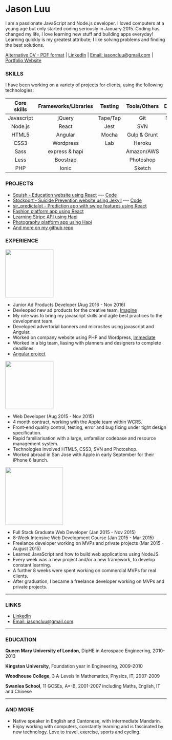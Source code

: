 # Jason Luu

I am a passionate JavaScript and Node.js developer. I loved computers at a young age but only started coding seriously in January 2015. Coding has changed my life, I love learning new stuff and building apps everyday! Learning quickly is my greatest attribute; I like solving problems and finding the best solutions.

[Alternative CV - PDF format](https://github.com/Jasonspd/CV-1/blob/master/jasoncluuCV.pdf) | [LinkedIn](https://uk.linkedin.com/in/jasoncluu) | [Email: jasoncluu@gmail.com](mailto:jasoncluu@gmail.com) | [Portfolio Website](http://jasonspd.github.io/)

### SKILLS

I have been working on a variety of projects for clients, using the following technologies:

| Core skills | Frameworks/Libraries | Testing   | Tools/Others | Databases |
|:-----------:|:--------------------:|:---------:|:------------:|:---------:|
| Javascript  | jQuery               | Tape/Tap  | Git          | MongoDB   |
| Node.js     | React                | Jest      | SVN          | MySQL     |
| HTML5       | Angular              | Mocha     | Gulp & Grunt |           |
| CSS3        | Wordpress            | Lab       | Heroku       |           |
| Sass        | express & hapi       |           | Amazon/AWS   |           |
| Less        | Boostrap             |           | Photoshop    |           |
| PHP         | Ionic                |           | Sketch       |           |

### PROJECTS

- [Squish - Education website using React](http://pajoa.herokuapp.com/) --- [Code](https://github.com/pajoa/pajoa-the-chimp)
- [Stockport - Suicide Prevention website using Jekyll](http://www.stockportsuicideprevention.org.uk/) --- [Code ](https://github.com/stockport/stockport.github.io)
- [sir_predictalot - Prediction app with swipe features using React](https://github.com/the-knights-of-the-reactangular-table/sir_predictalot/tree/development)
- [Fashion platform app using React](https://github.com/TRENDiPEOPLE/trendipeople)
- [Learning Stripe API using Hapi](https://github.com/Jasonspd/CaMunity-MVPweek0)
- [Photography platform app using Hapi](https://github.com/hire-me-im-a-photographer/CaMunity)
- [And more on my github repo](https://github.com/Jasonspd)

### EXPERIENCE

<a href="http://www.immediate.co.uk/"><img src="https://github.com/Jasonspd/CV-1/blob/master/immediate.jpg" width="150"></a>

- Junior Ad Products Developer (Aug 2016 - Nov 2016)
- Devleoped new ad products for the creative team, [Imagine](http://www.imaginebyimmediate.com/)
- My role was to bring my javascript skills and agile best practices to the development team.
- Developed advertorial banners and microsites using javascript and Angular.
- Worked on company website using PHP and Wordpress, [Immediate](http://www.immediate.co.uk/)
- Worked in a big team, liasing with planners and designers to complete deadlines
- [Angular project](http://advertorial.immediate.co.uk/flight-centre/#/)

<a href="http://www.wcrs.com/"><img src="https://github.com/Jasonspd/CV-1/blob/master/wcrs.png" width="150"></a>

- Web Developer (Aug 2015 - Nov 2015)
- 4 month contract, working with the Apple team within WCRS.
- Front-end quality control, testing, error and bug fixing under tight design specification.
- Rapid familiarisation with a large, unfamiliar codebase and resource management system.
- Technologies involved HTML5, CSS3, SVN and Photoshop.
- Worked abroad in San Jose with Apple in early September for their iPhone 6 launch.


<a href="http://www.foundersandcoders.com/"><img src="https://github.com/Jasonspd/CV-1/blob/master/fac.png" width="180"></a>

- Full Stack Graduate Web Developer (Jan 2015 - Nov 2015)
- 8-Week Intensive Web Development Course (Jan 2015 - Mar 2015)
- Freelance developer working on MVPs and private projects (Mar 2015 - August 2015)
- Learned JavaScript and how to build web applications using NodeJS.
- Every week was a new project and/or a new framework, to develop constant learning.
- A further 8 weeks were spent working on commercial MVPs for real clients.
- After graduation, I became a freelance developer working on MVPs and private projects.


--- 

### LINKS

- [LinkedIn](https://uk.linkedin.com/in/jasoncluu)
- [Email: jasoncluu@gmail.com](mailto:jasoncluu@gmail.com)

---

### EDUCATION
**Queen Mary University of London**, DipHE in Aerospace Engineering, 2010-2013

**Kingston University**, Foundation year in Engineering, 2009-2010

**Woodhouse College**, 3 A-Levels in Mathematics, Physics, IT, 2007-2009

**Swanlea School**, 11 GCSEs, A*-B, 2001-2007 including Maths, English, IT and Chinese

---
### AND MORE
- Native speaker in English and Cantonese, with intermediate Mandarin.
- Enjoy working with computers, constantly learning and is fascinated by new technology. Love to travel, exercise, sports and cycling.

